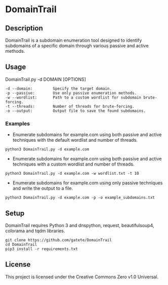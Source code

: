 # DomainTrail

## Description

DomainTrail is a subdomain enumeration tool designed to identify subdomains of a specific domain through various passive and active methods.

## Usage

DomainTrail.py -d DOMAIN [OPTIONS]

```
-d --domain:         Specify the target domain.
-p --passive:        Use only passive enumeration methods.
-w --wordlist:       Path to a custom wordlist for subdomain brute-forcing.
-t --threads:        Number of threads for brute-forcing.
-o --output:         Output file to save the found subdomains.
```

### Examples

- Enumerate subdomains for example.com using both passive and active techniques with the default wordlist and number of threads.
```
python3 DomainTrail.py -d example.com
```

- Enumerate subdomains for example.com using both passive and active techniques with a custom wordlist and number of threads.
```
python3 DomainTrail.py -d example.com -w wordlist.txt -t 10
```

- Enumerate subdomains for example.com using only passive techniques and write the output to a file.
```
python3 DomainTrail.py -d example.com -p -o example_subdomains.txt
```

## Setup

DomainTrail requires Python 3 and dnspython, request, beautifulsoup4, colorama and tqdm libraries.

```
git clone https://github.com/gatete/DomainTrail
cd DomainTrail
pip3 install -r requirements.txt
```

## License

This project is licensed under the Creative Commons Zero v1.0 Universal.
